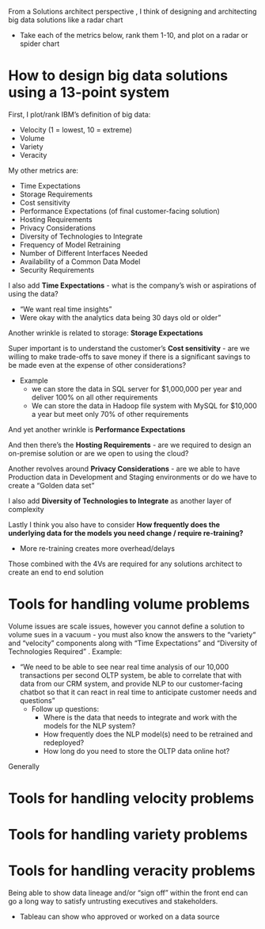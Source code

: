 From a Solutions architect perspective , I think of designing and architecting big data solutions like a radar chart
- Take each of the metrics below, rank them 1-10, and plot on a radar or spider chart
  
# How to design big data solutions using a 13-point system

First, I plot/rank IBM’s definition of big data:
* Velocity (1 = lowest, 10 = extreme)
* Volume
* Variety
* Veracity

My other metrics are:
- Time Expectations
- Storage Requirements
- Cost sensitivity
- Performance Expectations (of final customer-facing solution)
- Hosting Requirements
- Privacy Considerations
- Diversity of Technologies to Integrate
- Frequency of Model Retraining
- Number of Different Interfaces Needed
- Availability of a Common Data Model
- Security Requirements

I also add **Time Expectations** - what is the company’s wish or aspirations of using the data?
- “We want real time insights”
- Were okay with the analytics data being 30 days old or older”

Another wrinkle is related to storage: **Storage Expectations**

Super important is to understand the customer’s **Cost sensitivity** - are we willing to make trade-offs to save money if there is a significant savings to be made even at the expense of other considerations?
- Example 
   - we can store the data in SQL server for $1,000,000 per year and deliver 100% on all other requirements 
   - We can store the data in Hadoop file system with MySQL for $10,000 a year but meet only 70% of other requirements 


And yet another wrinkle is **Performance Expectations**

And then there’s the **Hosting Requirements** - are we required to design an on-premise solution or are we open to using the cloud?

Another revolves around **Privacy Considerations** - are we able to have Production data in Development and Staging environments or do we have to create a “Golden data set” 

I also add **Diversity of Technologies to Integrate** as another layer of complexity

Lastly I think you also have to consider **How frequently does the underlying data for the models you need change / require re-training?**
- More re-training creates more overhead/delays

Those combined with the 4Vs are required for any solutions architect to create an end to end solution 

# Tools for handling volume problems
Volume issues are scale issues, however you cannot define a solution to volume sues in a vacuum - you must also know the answers to the “variety“ and “velocity” components along with “Time Expectations” and “Diversity of Technologies Required” . Example:
- “We need to be able to see near real time analysis of our 10,000 transactions per second OLTP system, be able to correlate that with data from our CRM system, and provide NLP to our customer-facing chatbot so that it can react in real time to anticipate customer needs and questions”
   - Follow up questions:
      - Where is the data that needs to integrate and work with the models for the NLP system?
      - How frequently does the NLP model(s) need to be retrained and redeployed?
      - How long do you need to store the OLTP data online hot?
      
Generally 


# Tools for handling velocity problems


# Tools for handling variety problems



# Tools for handling veracity problems
Being able to show data lineage and/or “sign off” within the front end can go a long way to satisfy untrusting executives and stakeholders. 
- Tableau can show who approved or worked on a data source
